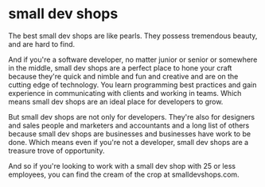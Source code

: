 # small dev shops

The best small dev shops are like pearls. They possess tremendous beauty, and are hard to find.

And if you're a software developer, no matter junior or senior or somewhere in the middle, small dev shops are a perfect place to hone your craft because they're quick and nimble and fun and creative and are on the cutting edge of technology. You learn programming best practices and gain experience in communicating with clients and working in teams. Which means small dev shops are an ideal place for developers to grow.  

But small dev shops are not only for developers. They're also for designers and sales people and marketers and accountants and a long list of others because small dev shops are businesses and businesses have work to be done. Which means even if you're not a developer, small dev shops are a treasure trove of opportunity. 

And so if you're looking to work with a small dev shop with 25 or less employees, you can find the cream of the crop at smalldevshops.com. 
